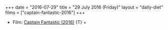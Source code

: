 +++
date = "2016-07-29"
title = "29 July 2016 (Friday)"
layout = "daily-diet"
films = ["captain-fantastic-2016"]
+++

<ul>
<li class="entry films">Film: <a href="/films/captain-fantastic-2016">Captain Fantastic (2016)</a> {T} +</li>
</ul>